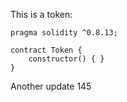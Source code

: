 This is a token: 

```
pragma solidity ^0.8.13;

contract Token {
    constructor() { }
}

```

Another update 145